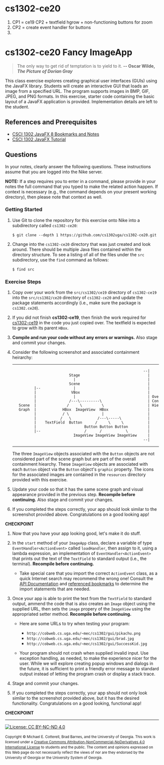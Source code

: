 # cs1302-ce20

1. CP1 = ce19 CP2 + textfield hgrow + non-functioning buttons for zoom
2. CP2 = create event handler for buttons
3. 


# cs1302-ce20 Fancy ImageApp

> The only way to get rid of temptation is to yield to it.
> **-- Oscar Wilde, _The Picture of Dorian Gray_**

This class exercise explores creating graphical user interfaces (GUIs) using the JavaFX library. Students
will create an interactive GUI that loads an image from a specified URL. The program supports images in BMP, 
GIF, JPEG, and PNG formats. In this exercise, starter code containing the basic layout of a JavaFX application
is provided. Implementation details are left to the student.

## References and Prerequisites

* [CSCI 1302 JavaFX 8 Bookmarks and Notes](http://cobweb.cs.uga.edu/~mec/cs1302/gui/)
* [CSCI 1302 JavaFX Tutorial](https://github.com/cs1302uga/cs1302-tutorials/blob/master/javafx/javafx.md)

## Questions

In your notes, clearly answer the following questions. These instructions assume that you are 
logged into the Nike server. 

**NOTE:** If a step requires you to enter in a command, please provide in your notes the full 
command that you typed to make the related action happen. If context is necessary (e.g., the 
command depends on your present working directory), then please note that context as well.

### Getting Started

1. Use Git to clone the repository for this exercise onto Nike into a subdirectory called `cs1302-ce20`:

   ```
   $ git clone --depth 1 https://github.com/cs1302uga/cs1302-ce20.git
   ```

1. Change into the `cs1302-ce20` directory that was just created and look around. There should be
   multiple Java files contained within the directory structure. To see a listing of all of the 
   files under the `src` subdirectory, use the `find` command as follows:
   
   ```
   $ find src
   ```

### Exercise Steps

1. Copy over your work from the `src/cs1302/ce19` directory of `cs1302-ce19`
   into the `src/cs1302/ce20` directory of `cs1302-ce20` and update the package
   statements accordingly (i.e., make sure the package is `cs1302.ce20`).
   
1. If you did not finish **cs1302-ce19**, then finish the work required for 
   [cs1302-ce19](https://github.com/cs1302uga/cs1302-ce19)
   in the code you just copied over. The textfield is expected to grow with
   its parent `HBox`. 
   
1. **Compile and run your code without any errors or warnings.**
   Also stage and commit your changes.
   
1. Consider the following screenshot and associated containment heirarchy:

   <table>
   <tr>
      <td> <img src="https://raw.githubusercontent.com/cs1302uga/cs1302-ce19/master/ScreenShot.png"> </td>
      <td>
   <code><pre>
                                                            --|
                          Stage                               |
                            |                                 |
                          Scene                               |
          |--               |                                 |
          |                VBox                               |
          |                 |                                 | Overall
          |               /---\---------\                     | Containment
   Scene  |              /     \         \                    | Hierarchy
   Graph  |            HBox  ImageView  HBox                  |
          |            / \               |                    |
          |           /   \            /---\-----\            |
          |    TextField  Button      /     \     \           |
          |                      Button Button Button         |
          |--                    /      /           \         |
                            ImageView ImageView ImageView     |
                                                            --|                                              
   </pre></code>
      </td>
   </tr>
   </table>
   
   The three `ImageView` objects associated with the `Button` objects are not considered
   part of the scene graph but are part of the overall containment hiearchy. These 
   `ImageView` objects are associated with each `Button` object via the `Button` object's
   `graphic` property. The icons for the associated images are contained in
   the `resources` directory provided with this exercise. 
   
1. Update your code so that it has the same scene graph and visual
   appearance provided in the previous step. 
   **Recompile before continuing.**
   Also stage and commit your changes.

1. If you completed the steps correctly, your app should look similar to
   the screenshot provided above. Congratulations on a good looking app!
   
**CHECKPOINT**

1. Now that you have your app looking good, let's make it do stuff. 

1. In the `start` method of your `ImageApp` class, declare a variable
   of type `EventHandler<ActionEvent>` called `loadHandler`, then assign
   to it, using a lambda expression, an implementation of
   `EventHandler<ActionEvent>` that prints out the text of the
   `TextField` to standard output (i.e., the terminal).
   **Recompile before continuing.**
   
   * Take special care that you import the correct `ActionEvent` class,
     as a quick Internet search may recommend the wrong one!
     Consult the 
     [API Documentation](https://docs.oracle.com/javase/8/javafx/api/toc.htm) and 
     [referenced bookmarks](http://cobweb.cs.uga.edu/~mec/cs1302/gui/)
     to determine the import statements that are needed.
     
1. Once your app is able to print the text from the `TextField` to 
   standard output, ammend the code that is also creates an `Image`
   object using the supplied URL, then sets the `image` propery of
   the `ImageView` using the appropriated setter method.
   **Recompile before continuing.**
   
   * Here are some URLs to try when testing your program:
   
     * `http://cobweb.cs.uga.edu/~mec/cs1302/gui/pikachu.png`
     * `http://cobweb.cs.uga.edu/~mec/cs1302/gui/brad.jpg`
     * `http://cobweb.cs.uga.edu/~mec/cs1302/gui/SuccessKid.jpg`
   
   * Your program should not crash when supplied invalid input. Use
     exception handling, as needed, to make the experience nicer
     for the user. While we will explore creating popup windows
     and dialogs in the future, it is sufficient to print a friendly
     error message to standard output instead of letting the
     program crash or display a stack trace.
     
1. Stage and commit your changes.

1. If you completed the steps correctly, your app should not only look 
   similar to the screenshot provided above, but it has the desired
   functionality. Congratulations on a good looking, functional app!
        
**CHECKPOINT**

<hr/>

[![License: CC BY-NC-ND 4.0](https://img.shields.io/badge/License-CC%20BY--NC--ND%204.0-lightgrey.svg)](http://creativecommons.org/licenses/by-nc-nd/4.0/)

<small>
Copyright &copy; Michael E. Cotterell, Brad Barnes, and the University of Georgia.
This work is licensed under a <a rel="license" href="http://creativecommons.org/licenses/by-nc-nd/4.0/">Creative Commons Attribution-NonCommercial-NoDerivatives 4.0 International License</a> to students and the public.
The content and opinions expressed on this Web page do not necessarily reflect the views of nor are they endorsed by the University of Georgia or the University System of Georgia.
</small>
